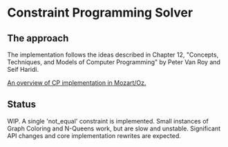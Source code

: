 # Constraint Programming Solver

## The approach 
The implementation follows the ideas described in Chapter 12, "Concepts, Techniques, and Models
  of Computer Programming" by Peter Van Roy and Seif Haridi.

[An overview of CP implementation in Mozart/Oz.](http://mozart2.org/mozart-v1/doc-1.4.0/fdt/index.html)
## Status
WIP. A single 'not_equal' constraint is implemented. Small instances of Graph Coloring and N-Queens work,
but are slow and unstable. Significant API changes and core implementation rewrites are expected.
